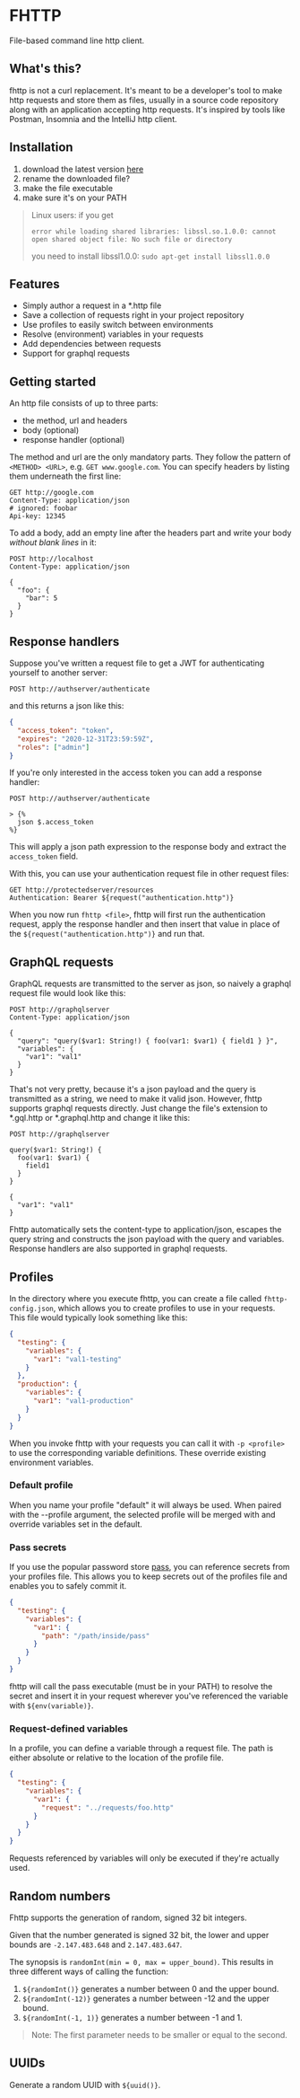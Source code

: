 # FHTTP
File-based command line http client.

## What's this?
fhttp is not a curl replacement. It's meant to be a developer's tool to make http requests and store them as files, usually in a source code repository along with an application accepting http requests. It's inspired by tools like Postman, Insomnia and the IntelliJ http client.

## Installation
1. download the latest version [here](https://github.com/Leopard2A5/fhttp/releases)
1. rename the downloaded file?
1. make the file executable
1. make sure it's on your PATH

> Linux users: if you get
>
>`error while loading shared libraries: libssl.so.1.0.0: cannot open shared object file: No such file or directory`
>
>you need to install libssl1.0.0: `sudo apt-get install libssl1.0.0`

## Features
* Simply author a request in a *.http file
* Save a collection of requests right in your project repository
* Use profiles to easily switch between environments
* Resolve (environment) variables in your requests
* Add dependencies between requests
* Support for graphql requests

## Getting started
An http file consists of up to three parts:
* the method, url and headers
* body (optional)
* response handler (optional)

The method and url are the only mandatory parts. They follow the pattern of `<METHOD> <URL>`, e.g.  `GET www.google.com`.
You can specify headers by listing them underneath the first line:

```http request
GET http://google.com
Content-Type: application/json
# ignored: foobar
Api-key: 12345
```

To add a body, add an empty line after the headers part and write your body *without blank lines* in it:

```http request
POST http://localhost
Content-Type: application/json

{
  "foo": {
    "bar": 5
  }
}
```

## Response handlers
Suppose you've written a request file to get a JWT for authenticating yourself to another server:
```http request
POST http://authserver/authenticate
```

and this returns a json like this:
```json
{
  "access_token": "token",
  "expires": "2020-12-31T23:59:59Z",
  "roles": ["admin"]
}
```

If you're only interested in the access token you can add a response handler:
```
POST http://authserver/authenticate

> {%
  json $.access_token
%}
```

This will apply a json path expression to the response body and extract the `access_token` field.

With this, you can use your authentication request file in other request files:

```http request
GET http://protectedserver/resources
Authentication: Bearer ${request("authentication.http")}
```

When you now run `fhttp <file>`, fhttp will first run the authentication request, apply the response handler and then insert that value in place of the `${request("authentication.http")}` and run that.

## GraphQL requests
GraphQL requests are transmitted to the server as json, so naively a graphql request file would look like this:
```http request
POST http://graphqlserver
Content-Type: application/json

{
  "query": "query($var1: String!) { foo(var1: $var1) { field1 } }",
  "variables": {
    "var1": "val1"
  }
}
```

That's not very pretty, because it's a json payload and the query is transmitted as a string, we need to make it valid json. However, fhttp supports graphql requests directly. Just change the file's extension to *.gql.http or *.graphql.http and change it like this:
```
POST http://graphqlserver

query($var1: String!) {
  foo(var1: $var1) {
    field1
  }
}

{
  "var1": "val1"
}
``` 

Fhttp automatically sets the content-type to application/json, escapes the query string and constructs the json payload with the query and variables. Response handlers are also supported in graphql requests.

## Profiles
In the directory where you execute fhttp, you can create a file called `fhttp-config.json`, which allows you to create profiles to use in your requests. This file would typically look something like this:
```json
{
  "testing": {
    "variables": {
      "var1": "val1-testing"
    }
  },
  "production": {
    "variables": {
      "var1": "val1-production"
    }
  }
}
```

When you invoke fhttp with your requests you can call it with `-p <profile>` to use the corresponding variable definitions. These override existing environment variables.

### Default profile
When you name your profile "default" it will always be used. When paired with the --profile argument, the selected profile will be merged with and override variables set in the default.

### Pass secrets
If you use the popular password store [pass](https://www.passwordstore.org/), you can reference secrets from your profiles file. This allows you to keep secrets out of the profiles file and enables you to safely commit it.
```json
{
  "testing": {
    "variables": {
      "var1": {
        "path": "/path/inside/pass"
      }
    }
  }
}
```

fhttp will call the pass executable (must be in your PATH) to resolve the secret and insert it in your request wherever you've referenced the variable with `${env(variable)}`.

### Request-defined variables
In a profile, you can define a variable through a request file. The path is either absolute or relative to the location of the profile file.
```json
{
  "testing": {
    "variables": {
      "var1": {
        "request": "../requests/foo.http"
      }
    }
  }
}
```

Requests referenced by variables will only be executed if they're actually used.

## Random numbers
Fhttp supports the generation of random, signed 32 bit integers.

Given that the number generated is signed 32 bit, the lower and upper bounds are `-2.147.483.648` and `2.147.483.647`.

The synopsis is `randomInt(min = 0, max = upper_bound)`. This results in three different ways of calling the function:
1. `${randomInt()}` generates a number between 0 and the upper bound.
1. `${randomInt(-12)}` generates a number between -12 and the upper bound.
1. `${randomInt(-1, 1)}` generates a number between -1 and 1.

> Note: The first parameter needs to be smaller or equal to the second.

## UUIDs
Generate a random UUID with `${uuid()}`.
